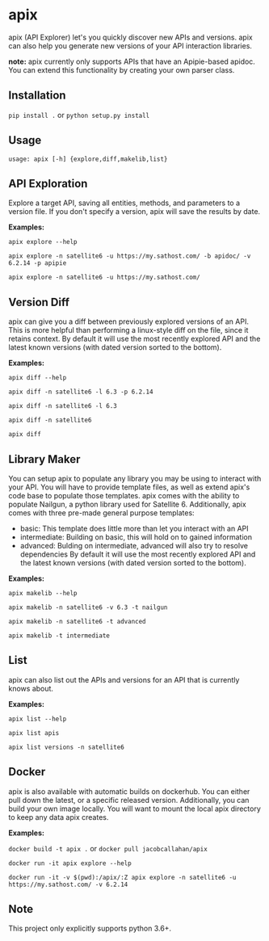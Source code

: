 # apix
apix (API Explorer) let's you quickly discover new APIs and versions.
apix can also help you generate new versions of your API interaction libraries.

**note:** apix currently only supports APIs that have an Apipie-based apidoc.
You can extend this functionality by creating your own parser class.

Installation
------------
```pip install .```
or
```python setup.py install```


Usage
-----
```usage: apix [-h] {explore,diff,makelib,list}```

API Exploration
---------------
Explore a target API, saving all entities, methods, and parameters to a version file.
If you don't specify a version, apix will save the results by date.

**Examples:**

```apix explore --help```

```apix explore -n satellite6 -u https://my.sathost.com/ -b apidoc/ -v 6.2.14 -p apipie```

```apix explore -n satellite6 -u https://my.sathost.com/```

Version Diff
------------
apix can give you a diff between previously explored versions of an API.
This is more helpful than performing a linux-style diff on the file, since it retains context.
By default it will use the most recently explored API and the latest known versions (with dated version sorted to the bottom).

**Examples:**

```apix diff --help```

```apix diff -n satellite6 -l 6.3 -p 6.2.14```

```apix diff -n satellite6 -l 6.3```

```apix diff -n satellite6```

```apix diff```

Library Maker
-------------
You can setup apix to populate any library you may be using to interact with your API.
You will have to provide template files, as well as extend apix's code base to populate those templates.
apix comes with the ability to populate Nailgun, a python library used for Satellite 6.
Additionally, apix comes with three pre-made general purpose templates:
 - basic: This template does little more than let you interact with an API
 - intermediate: Building on basic, this will hold on to gained information
 - advanced: Bulding on intermediate, advanced will also try to resolve dependencies
By default it will use the most recently explored API and the latest known versions (with dated version sorted to the bottom).

**Examples:**

```apix makelib --help```

```apix makelib -n satellite6 -v 6.3 -t nailgun```

```apix makelib -n satellite6 -t advanced```

```apix makelib -t intermediate```


List
----
apix can also list out the APIs and versions for an API that is currently knows about.

**Examples:**

```apix list --help```

```apix list apis```

```apix list versions -n satellite6```

Docker
------
apix is also available with automatic builds on dockerhub.
You can either pull down the latest, or a specific released version.
Additionally, you can build your own image locally. You will want to mount the local apix directory to keep any data apix creates.

**Examples:**

```docker build -t apix .```
or
```docker pull jacobcallahan/apix```

```docker run -it apix explore --help```

```docker run -it -v $(pwd):/apix/:Z apix explore -n satellite6 -u https://my.sathost.com/ -v 6.2.14```

Note
----
This project only explicitly supports python 3.6+.


